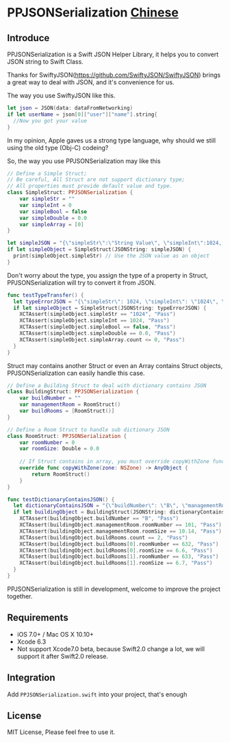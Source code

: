 # PPJSONSerialization [Chinese](https://github.com/PonyCui/PPJSONSerialization/wiki)
## Introduce
PPJSONSerialization is a Swift JSON Helper Library, it helps you to convert JSON string to Swift Class.

Thanks for SwiftyJSON(https://github.com/SwiftyJSON/SwiftyJSON) brings a great way to deal with JSON, and it's convenience for us.

The way you use SwiftyJSON like this.

```swift
let json = JSON(data: dataFromNetworking)
if let userName = json[0]["user"]["name"].string{
  //Now you got your value
}
```

In my opinion, Apple gaves us a strong type language, why should we still using the old type (Obj-C) codeing?

So, the way you use PPJSONSerialization may like this

```swift
// Define a Simple Struct;
// Be careful, All Struct are not support dictionary type;
// All properties must provide default value and type.
class SimpleStruct: PPJSONSerialization {
    var simpleStr = ""
    var simpleInt = 0
    var simpleBool = false
    var simpleDouble = 0.0
    var simpleArray = [0]
}

let simpleJSON = "{\"simpleStr\":\"String Value\", \"simpleInt\":1024, \"simpleBool\": true, \"simpleDouble\": 1024.00, \"simpleArray\": [1,0,2,4]}"
if let simpleObject = SimpleStruct(JSONString: simpleJSON) {
  print(simpleObject.simpleStr) // Use the JSON value as an object
}
```

Don't worry about the type, you assign the type of a property in Struct, PPJSONSerialization will try to convert it from JSON.
```swift
func testTypeTransfer() {
  let typeErrorJSON = "{\"simpleStr\": 1024, \"simpleInt\": \"1024\", \"simpleBool\": null, \"simpleDouble\": \"Bool Value\", \"simpleArray\": {}}"
  if let simpleObject = SimpleStruct(JSONString: typeErrorJSON) {
    XCTAssert(simpleObject.simpleStr == "1024", "Pass")
    XCTAssert(simpleObject.simpleInt == 1024, "Pass")
    XCTAssert(simpleObject.simpleBool == false, "Pass")
    XCTAssert(simpleObject.simpleDouble == 0.0, "Pass")
    XCTAssert(simpleObject.simpleArray.count <= 0, "Pass")
  }
}
```

Struct may contains another Struct or even an Array contains Struct objects, PPJSONSerialization can easily handle this case.
```swift
// Define a Building Struct to deal with dictionary contains JSON
class BuildingStruct: PPJSONSerialization {
    var buildNumber = ""
    var managementRoom = RoomStruct()
    var buildRooms = [RoomStruct()]
}

// Define a Room Struct to handle sub dictionary JSON
class RoomStruct: PPJSONSerialization {
    var roomNumber = 0
    var roomSize: Double = 0.0
    
    // If Struct contains in array, you must override copyWithZone func and return RoomStruct instance.
    override func copyWithZone(zone: NSZone) -> AnyObject {
        return RoomStruct()
    }
}

func testDictionaryContainsJSON() {
  let dictionaryContainsJSON = "{\"buildNumber\": \"B\", \"managementRoom\":{\"roomNumber\":101, \"roomSize\":10.14}, \"buildRooms\":[{\"roomNumber\":632, \"roomSize\":6.6}, {\"roomNumber\":633, \"roomSize\":6.7}]}"
  if let buildingObject = BuildingStruct(JSONString: dictionaryContainsJSON) {
    XCTAssert(buildingObject.buildNumber == "B", "Pass")
    XCTAssert(buildingObject.managementRoom.roomNumber == 101, "Pass")
    XCTAssert(buildingObject.managementRoom.roomSize == 10.14, "Pass")
    XCTAssert(buildingObject.buildRooms.count == 2, "Pass")
    XCTAssert(buildingObject.buildRooms[0].roomNumber == 632, "Pass")
    XCTAssert(buildingObject.buildRooms[0].roomSize == 6.6, "Pass")
    XCTAssert(buildingObject.buildRooms[1].roomNumber == 633, "Pass")
    XCTAssert(buildingObject.buildRooms[1].roomSize == 6.7, "Pass")
  }
}
```

PPJSONSerialization is still in development, welcome to improve the project together.

## Requirements
* iOS 7.0+ / Mac OS X 10.10+
* Xcode 6.3
* Not support Xcode7.0 beta, because Swift2.0 change a lot, we will support it after Swift2.0 release.

## Integration
Add ```PPJSONSerialization.swift``` into your project, that's enough

## License
MIT License, Please feel free to use it.


